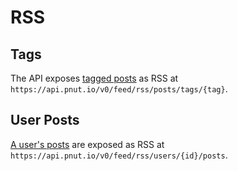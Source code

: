# RSS


## Tags

The API exposes [tagged posts](../posts/streams#get-posts-tag-tag) as RSS at `https://api.pnut.io/v0/feed/rss/posts/tags/{tag}`.


## User Posts

[A user's posts](../posts/streams#get-users-id-posts) are exposed as RSS at `https://api.pnut.io/v0/feed/rss/users/{id}/posts`.